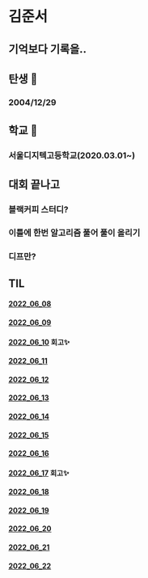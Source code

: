 # 김준서

## 기억보다 기록을..
## 탄생 🎉
### 2004/12/29
## 학교  📖
### 서울디지텍고등학교(2020.03.01~)
## 대회 끝나고
### 블랙커피 스터디? 
### 이틀에 한번 알고리즘 풀어 풀이 올리기
### 디프만?

## TIL
#### [2022_06_08](./sdhs/20220608.md)

#### [2022_06_09](./sdhs/20220609.md)

#### [2022_06_10](./sdhs/20220610.md) 회고✨

#### [2022_06_11](./sdhs/20220611.md) 

#### [2022_06_12](./sdhs/20220612.md) 

#### [2022_06_13](./sdhs/20220613.md) 

#### [2022_06_14](./sdhs/20220614.md) 

#### [2022_06_15](./sdhs/20220615.md) 

#### [2022_06_16](./sdhs/20220616.md) 

#### [2022_06_17](./sdhs/20220617.md) 회고✨

#### [2022_06_18](./sdhs/20220618.md) 
#### [2022_06_19](./sdhs/20220619.md) 
#### [2022_06_20](./sdhs/20220620.md) 
#### [2022_06_21](./sdhs/20220621.md) 
#### [2022_06_22](./sdhs/20220622.md) 
